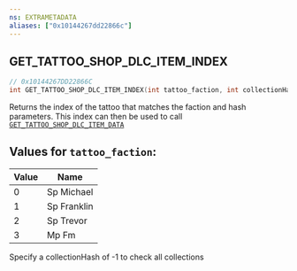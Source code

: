 ```yaml
---
ns: EXTRAMETADATA
aliases: ["0x10144267dd22866c"]
---
```

## GET_TATTOO_SHOP_DLC_ITEM_INDEX

```c
// 0x10144267DD22866C
int GET_TATTOO_SHOP_DLC_ITEM_INDEX(int tattoo_faction, int collectionHash, int presetHash);
```

Returns the index of the tattoo that matches the faction and hash parameters. This index can then be used to call [`GET_TATTOO_SHOP_DLC_ITEM_DATA`](#_0xFF56381874F82086)

## Values for `tattoo_faction`:
| Value | Name |
| --- | --- |
| 0 | Sp Michael |
| 1 | Sp Franklin |
| 2 | Sp Trevor |
| 3 | Mp Fm |


Specify a collectionHash of -1 to check all collections

